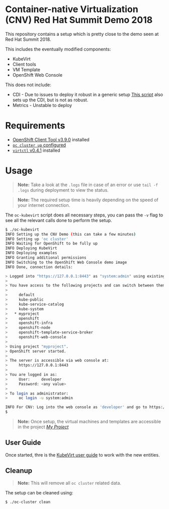 # Container-native Virtualization (CNV) Red Hat Summit Demo 2018

This repository contains a setup which is pretty close to the demo seen at Red
Hat Summit 2018.

This includes the eventually modified components:

- KubeVirt
- Client tools
- VM Template
- OpenShift Web Console

This does not include:

- CDI - Due to issues to deploy it robust in a generic setup
  [This script](https://github.com/aglitke/oc-kubevirt-up) also sets up the CDI, but is not as robust.
- Metrics - Unstable to deploy

# Requirements

- [OpenShift Client Tool v3.9.0](https://github.com/openshift/origin/releases/tag/v3.9.0) installed
- [`oc cluster up` configured](https://github.com/openshift/origin/blob/master/docs/cluster_up_down.md)
- [`virtctl` v0.4.1](https://github.com/kubevirt/kubevirt/releases/tag/v0.4.1)
  installed

# Usage

> **Note:** Take a look at the `.logs` file in case of an error or use
> `tail -f .logs` during deployment to view the status.

> **Note:** The required setup time is heavily depending on the speed of your
> internet connection.

The `oc-kubevirt` script does all necessary steps, you can pass the `-v` flag
to see all the relevant calls done to perform the setup.

```bash
$ ./oc-kubevirt
INFO Setting up the CNV Demo (this can take a few minutes)
INFO Setting up 'oc cluster'
INFO Waiting for OpenShift to be fully up
INFO Deploying KubeVirt
INFO Deploying examples
INFO Granting additional permissions
INFO Switching to the OpenShift Web Console demo image
INFO Done, connection details:

> Logged into "https://127.0.0.1:8443" as "system:admin" using existing credentials.
> 
> You have access to the following projects and can switch between them with 'oc project <projectname>':
> 
>     default
>     kube-public
>     kube-service-catalog
>     kube-system
>   * myproject
>     openshift
>     openshift-infra
>     openshift-node
>     openshift-template-service-broker
>     openshift-web-console
> 
> Using project "myproject".
> OpenShift server started.
> 
> The server is accessible via web console at:
>     https://127.0.0.1:8443
> 
> You are logged in as:
>     User:     developer
>     Password: <any value>
> 
> To login as administrator:
>     oc login -u system:admin

INFO For CNV: Log into the web console as 'developer' and go to https://127.0.0.1:8443/console/project/myproject/overview
$
```

> **Note:** Once setup, the virtual machines and templates are accessible in
> the project
> [_My Project_](https://127.0.0.1:8443/console/project/myproject/overview)

## User Guide

Once started, thre is the [KubeVirt user guide](http://docs.kubevirt.io/) to
work with the new entities.

## Cleanup

> **Note:** This will remove all `oc cluster` related data.

The setup can be cleaned using:

```bash
$ ./oc-cluster clean
```
